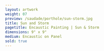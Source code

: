 ```yaml
---
layout: artwork
weight: 07
preview: /saudade/porthole/sun-storm.jpg
title: Sun and Storm
pagetitle: Encaustic Painting | Sun & Storm
dimensions: 9" x 9"
medium: Encaustic on Panel
sold: true
---
```

